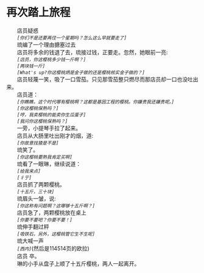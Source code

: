# 再次踏上旅程
&emsp;&emsp;店员疑惑  
&emsp;&emsp;*```[你们不是还要再住一个星期吗？怎么这么早就要走了]```*  
&emsp;&emsp;琉编了一个理由搪塞过去  
&emsp;&emsp;店员将多余的钱退了去，琉接过钱，正要走。忽然，她眼前一亮:  
&emsp;&emsp;*```[店员，你这樱桃多少钱一斤啊？]```*  
&emsp;&emsp;*```[两块钱一斤]```*  
&emsp;&emsp;*```[What's up?你这樱桃炳是金子做的还是樱桃核实金子做的？]```*  
&emsp;&emsp;店员轻蔑一笑，吸了一口雪茄。只见那雪茄整只燃尽而那店员却一口也没吐出来。  
&emsp;&emsp;店员道：  
&emsp;&emsp;*```[你瞧瞧，这个时代哪有樱桃啊？这都是基因工程的樱桃。你嫌贵我还嫌贵呢。]```*  
&emsp;&emsp;*```[你这樱桃保熟吗？]```*  
&emsp;&emsp;*```[哼，我卖樱桃的能卖你生瓜蛋子]```*  
&emsp;&emsp;*```[我问你这樱桃保熟吗？]```*  
&emsp;&emsp;一旁，小提琴手拉了起来。  
&emsp;&emsp;店员从大肠里吐出刚才的烟，道:  
&emsp;&emsp;*```[你故意找猹是不是]```*  
&emsp;&emsp;琉笑了。  
&emsp;&emsp;*```[你这樱桃要熟我肯定买啊]```*  
&emsp;&emsp;琉看了一眼琳，继续说道：  
&emsp;&emsp;*```[给我来点]```*  
&emsp;&emsp;*```[彳亍]```*  
&emsp;&emsp;店员抓了两颗樱桃。  
&emsp;&emsp;*```[十五斤，三十块]```*  
&emsp;&emsp;琉眉头一皱，说:  
&emsp;&emsp;*```[你这称有问题啊？这哪够十五斤啊？]```*  
&emsp;&emsp;店员急了，两颗樱桃放在桌上  
&emsp;&emsp;*```[你要不要吧？你要不要！]```*  
&emsp;&emsp;琉伸手翻过秤  
&emsp;&emsp;*```[吸铁石，另外，这樱桃管它生不生呢]```*  
&emsp;&emsp;琉大喊一声  
&emsp;&emsp;*```[西内]```*(然后是114514页的欧拉)  
&emsp;&emsp;店员 卒。  
&emsp;&emsp;琳的小手从盘子上顺了十五斤樱桃，两人一起离开。